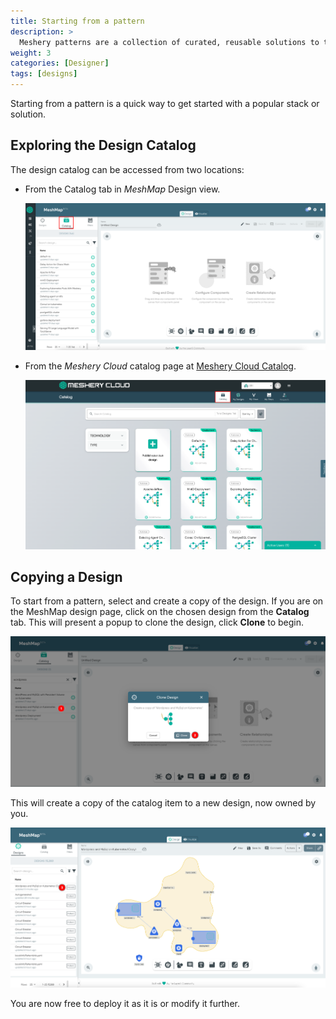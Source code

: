 ```yaml
---
title: Starting from a pattern
description: >
  Meshery patterns are a collection of curated, reusable solutions to the most common problems in cloud and cloud native infrastructure management.
weight: 3
categories: [Designer]
tags: [designs]
---
```


Starting from a pattern is a quick way to get started with a popular stack or solution.


## Exploring the Design Catalog

The design catalog can be accessed from two locations:
 - From the Catalog tab in _MeshMap_ Design view.

   ![MeshMap Design Catalog](../../../../assets/screenshots/2024-04-14_12-40.png)

 - From the _Meshery Cloud_ catalog page at [Meshery Cloud Catalog](https://meshery.layer5.io/catalog).

   ![Meshery Cloud Catalog](../../../../assets/screenshots/2024-04-14_12-44.png)


## Copying a Design

To start from a pattern, select and create a copy of the design. If you are on the MeshMap design page, click on the chosen design from the **Catalog** tab. This will present a popup to clone the design, click **Clone** to begin.

![Copy of a Design](../../../../assets/screenshots/2024-04-18_19-57.png)

This will create a copy of the catalog item to a new design, now owned by you.

![Copy of a Design](../../../../assets/screenshots/2024-04-14_12-37.png)

You are now free to deploy it as it is or modify it further. 
